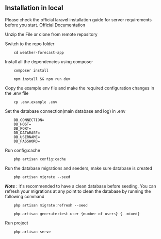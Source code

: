 ## Installation in local

Please check the official laravel installation guide for server requirements before you start. [Official Documentation](https://laravel.com/docs/5.8/installation#installation)


Unzip the File or clone from remote repository

Switch to the repo folder

```
    cd weather-forecast-app
```

Install all the dependencies using composer

```
    composer install
```

```
    npm install && npm run dev
```

Copy the example env file and make the required configuration changes in the .env file

```
    cp .env.example .env
```

Set the database connection(main database and log) in .env
```
    DB_CONNECTION=
    DB_HOST=
    DB_PORT=
    DB_DATABASE=
    DB_USERNAME=
    DB_PASSWORD=
```

Run config:cache
```
    php artisan config:cache
```

Run the database migrations and seeders, make sure database is created
```
    php artisan migrate --seed
```

***Note*** : It's recommended to have a clean database before seeding. You can refresh your migrations at any point to clean the database by running the following command
```
    php artisan migrate:refresh --seed
```

```
    php artisan generate:test-user {number of users} {--mixed}
```

Run project

```
    php artisan serve
```
